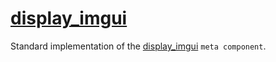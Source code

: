 # [display_imgui](display_imgui.hpp)

Standard implementation of the [display_imgui](../../../meta/display_imgui.md) `meta component`.